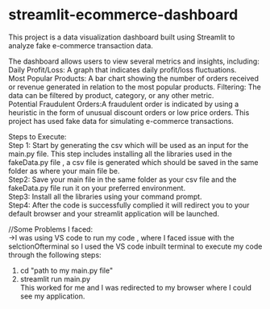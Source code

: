 # streamlit-ecommerce-dashboard
This project is a data visualization dashboard built using Streamlit to analyze fake e-commerce transaction data.<br>

The dashboard allows users to view several metrics and insights, including:<br>
Daily Profit/Loss: A graph that indicates daily profit/loss fluctuations.<br>
Most Popular Products: A bar chart showing the number of orders received or revenue generated in relation to the most popular products.
Filtering: The data can be filtered by product, category, or any other metric.<br>
Potential Fraudulent Orders:A fraudulent order is indicated by using a heuristic in the form of unusual discount orders or low price orders. This project has used fake data for simulating e-commerce transactions. <br>

Steps to Execute:<br>
Step 1: Start by generating the csv which will be used as an input for the main.py file. This step includes installing all the libraries used in the  fakeData.py file , a csv file is generated which should be saved in the same folder as where your main file be.<br>
Step2: Save your main file in the same folder as your csv file and the fakeData.py file run it on your preferred environment.<br>
Step3: Install all the libraries using your command prompt.<br>
Step4: After the code is successfully complied it will redirect you to your default browser and your streamlit application will be launched.<br>

//Some Problems I faced:<br>
->I was using VS code to run my code , where I faced issue with the selctionOfterminal so I used the VS code inbuilt terminal to execute my code through the following steps:<br>
1) cd "path to my main.py file"<br>
2)  streamlit run main.py <br>
This worked for me and I was redirected to my browser where I could see my application.<br>
